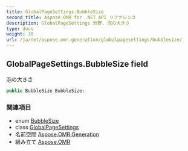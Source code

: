 ```yaml
---
title: GlobalPageSettings.BubbleSize
second_title: Aspose.OMR for .NET API リファレンス
description: GlobalPageSettings 分野. 泡の大きさ
type: docs
weight: 30
url: /ja/net/aspose.omr.generation/globalpagesettings/bubblesize/
---
```

## GlobalPageSettings.BubbleSize field

泡の大きさ

```csharp
public BubbleSize BubbleSize;
```

### 関連項目

* enum [BubbleSize](../../bubblesize/)
* class [GlobalPageSettings](../)
* 名前空間 [Aspose.OMR.Generation](../../globalpagesettings/)
* 組み立て [Aspose.OMR](../../../)


